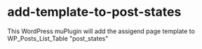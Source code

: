 # add-template-to-post-states
This WordPress muPlugin will add the assigend page template to WP_Posts_List_Table "post_states"
